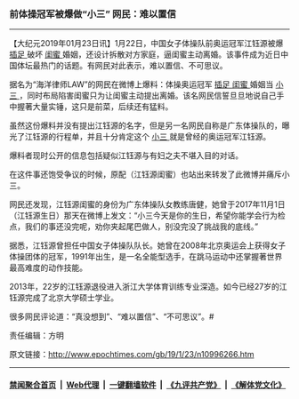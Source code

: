 ### 前体操冠军被爆做“小三” 网民：难以置信
------------------------

<p>
 【大纪元2019年01月23日讯】1月22日，中国女子体操队前奥运冠军江钰源被爆
 <a href="http://www.epochtimes.com/gb/tag/%E6%8F%92%E8%B6%B3.html">
  插足
 </a>
 破坏
 <a href="http://www.epochtimes.com/gb/tag/%E9%97%BA%E8%9C%9C.html">
  闺蜜
 </a>
 婚姻，还设计拆散对方家庭，逼闺蜜主动离婚。该事件成为近日中国体坛最热门的话题。有网民对此表示，难以置信、不可思议。
</p>
<p>
 据名为“海洋律师LAW”的网民在微博上爆料：体操奥运冠军
 <a href="http://www.epochtimes.com/gb/tag/%E6%8F%92%E8%B6%B3.html">
  插足
 </a>
 <a href="http://www.epochtimes.com/gb/tag/%E9%97%BA%E8%9C%9C.html">
  闺蜜
 </a>
 婚姻当
 <a href="http://www.epochtimes.com/gb/tag/%E5%B0%8F%E4%B8%89.html">
  小三
 </a>
 ，同时布局陷害闺蜜只为让闺蜜主动提出离婚。该名网民信誓旦旦地说自己手中握著大量实锤，这只是前菜，后续还有猛料。
</p>
<p>
 虽然这份爆料并没有提出江钰源的名字，但是另一名网民自称是广东体操队的，曝光了江钰源的行程单，并且十分肯定这个
 <a href="http://www.epochtimes.com/gb/tag/%E5%B0%8F%E4%B8%89.html">
  小三
 </a>
 就是曾经的奥运冠军江钰源。
</p>
<p>
 爆料者现时公开的信息包括疑似江钰源与有妇之夫不堪入目的对话。
</p>
<p>
 在这件事还饱受争议的时候，原配（江钰源闺蜜）也站出来转发了此微博并痛斥小三。
</p>
<p>
 网民还发现，江钰源闺蜜的身份为广东体操队女教练唐健，她曾于2017年11月1日（江钰源生日）那天在微博上发文：“小三今天是你的生日，希望你能学会行为检点，我们的事还没完呢，劝你夹起尾巴做人，别没完没了挑战我的底线。”
</p>
<p>
 据悉，江钰源曾担任中国女子体操队队长。她曾在2008年北京奥运会上获得女子体操团体的冠军，1991年出生，是一名全能型选手，在跳马运动中还掌握著世界最高难度的动作技能。
</p>
<p>
 2013年，22岁的江钰源退役进入浙江大学体育训练专业深造。如今已经27岁的江钰源完成了北京大学硕士学业。
</p>
<p>
 很多网民评论道：“真没想到”、“难以置信”、“不可思议”。#
</p>
<p>
 责任编辑：方明
</p>

原文链接：http://www.epochtimes.com/gb/19/1/23/n10996266.htm


------------------------
#### [禁闻聚合首页](https://github.com/gfw-breaker/banned-news/blob/master/README.md) &nbsp;|&nbsp; [Web代理](https://github.com/gfw-breaker/open-proxy/blob/master/README.md) &nbsp;|&nbsp; [一键翻墙软件](https://github.com/gfw-breaker/nogfw/blob/master/README.md) &nbsp;|&nbsp; [《九评共产党》](https://github.com/gfw-breaker/9ping.md/blob/master/README.md#九评之一评共产党是什么) &nbsp;|&nbsp; [《解体党文化》](https://github.com/gfw-breaker/jtdwh.md/blob/master/README.md#绪论)